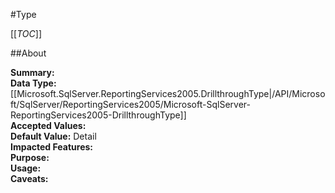 #Type

[[_TOC_]]

##About

**Summary:** <remarks />  
**Data Type:** [[Microsoft.SqlServer.ReportingServices2005.DrillthroughType|/API/Microsoft/SqlServer/ReportingServices2005/Microsoft-SqlServer-ReportingServices2005-DrillthroughType]]  
**Accepted Values:**   
**Default Value:** Detail  
**Impacted Features:**   
**Purpose:**   
**Usage:**   
**Caveats:**   

